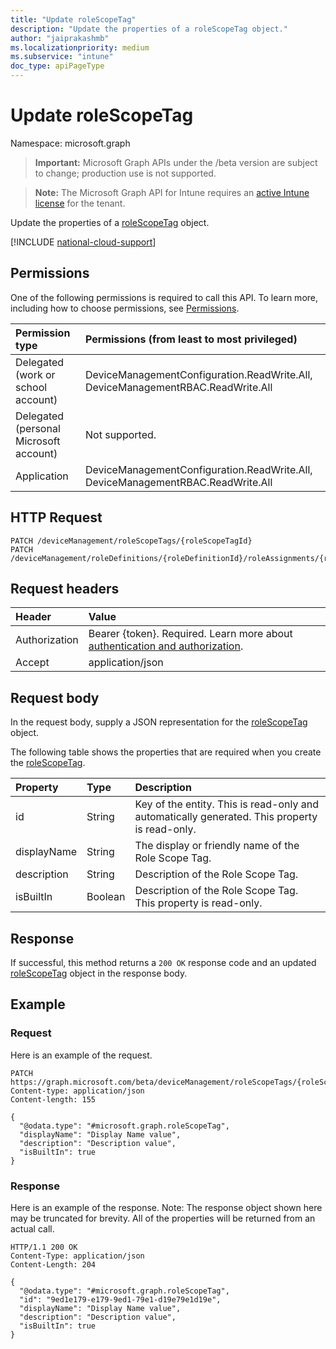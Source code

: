 ```yaml
---
title: "Update roleScopeTag"
description: "Update the properties of a roleScopeTag object."
author: "jaiprakashmb"
ms.localizationpriority: medium
ms.subservice: "intune"
doc_type: apiPageType
---
```


# Update roleScopeTag

Namespace: microsoft.graph

> **Important:** Microsoft Graph APIs under the /beta version are subject to change; production use is not supported.

> **Note:** The Microsoft Graph API for Intune requires an [active Intune license](https://go.microsoft.com/fwlink/?linkid=839381) for the tenant.

Update the properties of a [roleScopeTag](../resources/intune-rbac-rolescopetag.md) object.

[!INCLUDE [national-cloud-support](../../includes/all-clouds.md)]

## Permissions
One of the following permissions is required to call this API. To learn more, including how to choose permissions, see [Permissions](/graph/permissions-reference).

|Permission type|Permissions (from least to most privileged)|
|:---|:---|
|Delegated (work or school account)|DeviceManagementConfiguration.ReadWrite.All, DeviceManagementRBAC.ReadWrite.All|
|Delegated (personal Microsoft account)|Not supported.|
|Application|DeviceManagementConfiguration.ReadWrite.All, DeviceManagementRBAC.ReadWrite.All|

## HTTP Request
<!-- {
  "blockType": "ignored"
}
-->
``` http
PATCH /deviceManagement/roleScopeTags/{roleScopeTagId}
PATCH /deviceManagement/roleDefinitions/{roleDefinitionId}/roleAssignments/{roleAssignmentId}/microsoft.graph.deviceAndAppManagementRoleAssignment/roleScopeTags/{roleScopeTagId}
```

## Request headers
|Header|Value|
|:---|:---|
|Authorization|Bearer {token}. Required. Learn more about [authentication and authorization](/graph/auth/auth-concepts).|
|Accept|application/json|

## Request body
In the request body, supply a JSON representation for the [roleScopeTag](../resources/intune-rbac-rolescopetag.md) object.

The following table shows the properties that are required when you create the [roleScopeTag](../resources/intune-rbac-rolescopetag.md).

|Property|Type|Description|
|:---|:---|:---|
|id|String|Key of the entity. This is read-only and automatically generated. This property is read-only.|
|displayName|String|The display or friendly name of the Role Scope Tag.|
|description|String|Description of the Role Scope Tag.|
|isBuiltIn|Boolean|Description of the Role Scope Tag. This property is read-only.|



## Response
If successful, this method returns a `200 OK` response code and an updated [roleScopeTag](../resources/intune-rbac-rolescopetag.md) object in the response body.

## Example

### Request
Here is an example of the request.
``` http
PATCH https://graph.microsoft.com/beta/deviceManagement/roleScopeTags/{roleScopeTagId}
Content-type: application/json
Content-length: 155

{
  "@odata.type": "#microsoft.graph.roleScopeTag",
  "displayName": "Display Name value",
  "description": "Description value",
  "isBuiltIn": true
}
```

### Response
Here is an example of the response. Note: The response object shown here may be truncated for brevity. All of the properties will be returned from an actual call.
``` http
HTTP/1.1 200 OK
Content-Type: application/json
Content-Length: 204

{
  "@odata.type": "#microsoft.graph.roleScopeTag",
  "id": "9ed1e179-e179-9ed1-79e1-d19e79e1d19e",
  "displayName": "Display Name value",
  "description": "Description value",
  "isBuiltIn": true
}
```
